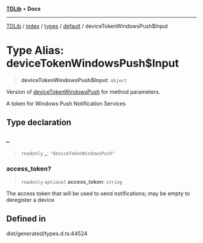 [**TDLib**](../../../../../../README.md) • **Docs**

***

[TDLib](../../../../../../modules.md) / [index](../../../../../README.md) / [types](../../../README.md) / [default](../README.md) / deviceTokenWindowsPush$Input

# Type Alias: deviceTokenWindowsPush$Input

> **deviceTokenWindowsPush$Input**: `object`

Version of [deviceTokenWindowsPush](deviceTokenWindowsPush.md) for method parameters.

A token for Windows Push Notification Services

## Type declaration

### \_

> `readonly` **\_**: `"deviceTokenWindowsPush"`

### access\_token?

> `readonly` `optional` **access\_token**: `string`

The access token that will be used to send notifications; may be empty to deregister a device

## Defined in

dist/generated/types.d.ts:44524
